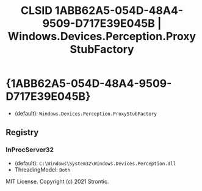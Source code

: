 ﻿---
title: "CLSID 1ABB62A5-054D-48A4-9509-D717E39E045B | Windows.Devices.Perception.ProxyStubFactory"
excerpt: What is COM-Object CLSID 1ABB62A5-054D-48A4-9509-D717E39E045B?
---

# {1ABB62A5-054D-48A4-9509-D717E39E045B}

* (default): `Windows.Devices.Perception.ProxyStubFactory`

## Registry


### InProcServer32

* (default): `C:\Windows\System32\Windows.Devices.Perception.dll`
* ThreadingModel: `Both`

MIT License. Copyright (c) 2021 Strontic.


